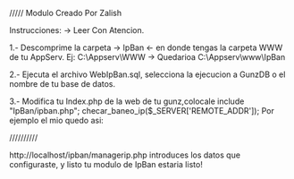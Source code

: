 ///// Modulo Creado Por Zalish 

Instrucciones: -> Leer Con Atencion.

1.- Descomprime la carpeta -> IpBan <- en donde tengas la carpeta WWW de tu
AppServ. Ej: C:\Appserv\WWW -> Quedarioa C:\Appserv\www\IpBan

2.- Ejecuta el archivo WebIpBan.sql, selecciona la ejecucion a GunzDB o el nombre de tu base
de datos.

3.- Modifica tu Index.php de la web de tu gunz,colocale include "IpBan/ipban.php";
checar_baneo_ip($_SERVER['REMOTE_ADDR']);  Por ejemplo el mio quedo asi:

//////////

<?
include "secure/config.php";
include "secure/functions.php";
include "secure/anti_inject.php";
include "secure/sql_check.php";
include "secure/ipban.php";
include "secure/ban.php";
include "secure/shield.php";
include "IpBan/ipban.php";
checar_baneo_ip($_SERVER['REMOTE_ADDR']);

//////////


4.- Modifica el archivo dentro de la caropeta IpBan llamado: managerip.php
colocandole los datos que quieras para poder acceder al modulo de banear // desbanear
ips, las variables son: $usuario_para_acceder , y $clave_para_acceder.

el link para banear o desbanear ip, si hiciste los pasos anteriores seria ->
http://localhost/ipban/managerip.php

introduces los datos que configuraste, y listo tu modulo de IpBan estaria listo!
